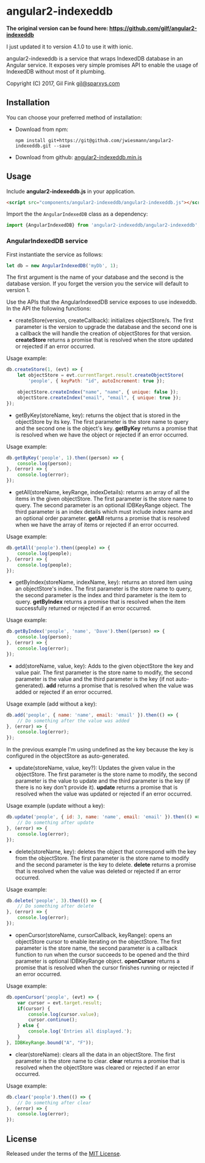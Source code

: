 angular2-indexeddb
==============
**The original version can be found here: https://github.com/gilf/angular2-indexeddb**

I just updated it to version 4.1.0 to use it with ionic.
 
angular2-indexeddb is a service that wraps IndexedDB database in an Angular service.
It exposes very simple promises API to enable the usage of IndexedDB without most of it plumbing.

Copyright (C) 2017, Gil Fink <gil@sparxys.com>

Installation
------------

You can choose your preferred method of installation:
* Download from npm:
    ```
    npm install git+https://git@github.com/jwiesmann/angular2-indexeddb.git --save

    ```
* Download from github: [angular2-indexeddb.min.js](https://github.com/gilf/angular2-indexeddb/blob/master/angular2-indexeddb.min.js)

Usage
-----
Include **angular2-indexeddb.js** in your application.

```html
<script src="components/angular2-indexeddb/angular2-indexeddb.js"></script>
```

Import the the `AngularIndexedDB` class as a dependency:

```js
import {AngularIndexedDB} from 'angular2-indexeddb/angular2-indexeddb';
```

### AngularIndexedDB service
First instantiate the service as follows:
```js
let db = new AngularIndexedDB('myDb', 1);
```
The first argument is the name of your database and the second is the database version.
If you forget the version you the service will default to version 1.

Use the APIs that the AngularIndexedDB service exposes to use indexeddb.
In the API the following functions:
* createStore(version, createCallback): initializes objectStore/s.
The first parameter is the version to upgrade the database and the second one is a callback the will handle the creation of objectStores for that version.
**createStore** returns a promise that is resolved when the store updated or rejected if an error occurred.

Usage example:

```js
db.createStore(1, (evt) => {
    let objectStore = evt.currentTarget.result.createObjectStore(
        'people', { keyPath: "id", autoIncrement: true });

    objectStore.createIndex("name", "name", { unique: false });
    objectStore.createIndex("email", "email", { unique: true });
});
```
* getByKey(storeName, key): returns the object that is stored in the objectStore by its key.
The first parameter is the store name to query and the second one is the object's key.
**getByKey** returns a promise that is resolved when we have the object or rejected if an error occurred.

Usage example:

```js
db.getByKey('people', 1).then((person) => {
    console.log(person);
}, (error) => {
    console.log(error);
});
```

* getAll(storeName, keyRange, indexDetails): returns an array of all the items in the given objectStore.
The first parameter is the store name to query.
The second parameter is an optional IDBKeyRange object.
The third parameter is an index details which must include index name and an optional order parameter.
**getAll** returns a promise that is resolved when we have the array of items or rejected if an error occurred.

Usage example:

```js
db.getAll('people').then((people) => {
    console.log(people);
}, (error) => {
    console.log(people);
});
```

* getByIndex(storeName, indexName, key): returns an stored item using an objectStore's index.
The first parameter is the store name to query, the second parameter is the index and third parameter is the item to query.
**getByIndex** returns a promise that is resolved when the item successfully returned or rejected if an error occurred.

Usage example:

```js
db.getByIndex('people', 'name', 'Dave').then((person) => {
    console.log(person);
}, (error) => {
    console.log(error);
});
```

* add(storeName, value, key): Adds to the given objectStore the key and value pair.
The first parameter is the store name to modify, the second parameter is the value and the third parameter is the key (if not auto-generated).
**add** returns a promise that is resolved when the value was added or rejected if an error occurred.

Usage example (add without a key):

```js
db.add('people', { name: 'name', email: 'email' }).then(() => {
    // Do something after the value was added
}, (error) => {
    console.log(error);
});
```
In the previous example I'm using undefined as the key because the key is configured in the objectStore as auto-generated.

* update(storeName, value, key?): Updates the given value in the objectStore.
The first parameter is the store name to modify, the second parameter is the value to update and the third parameter is the key (if there is no key don't provide it).
**update** returns a promise that is resolved when the value was updated or rejected if an error occurred.

Usage example (update without a key):

```js
db.update('people', { id: 3, name: 'name', email: 'email' }).then(() => {
    // Do something after update
}, (error) => {
    console.log(error);
});
```

* delete(storeName, key): deletes the object that correspond with the key from the objectStore.
The first parameter is the store name to modify and the second parameter is the key to delete.
**delete** returns a promise that is resolved when the value was deleted or rejected if an error occurred.

Usage example:

```js
db.delete('people', 3).then(() => {
    // Do something after delete
}, (error) => {
    console.log(error);
});
```

* openCursor(storeName, cursorCallback, keyRange): opens an objectStore cursor to enable iterating on the objectStore.
The first parameter is the store name, the second parameter is a callback function to run when the cursor succeeds to be opened and the third parameter is optional IDBKeyRange object.
**openCursor** returns a promise that is resolved when the cursor finishes running or rejected if an error occurred.

Usage example:

```js
db.openCursor('people', (evt) => {
    var cursor = evt.target.result;
    if(cursor) {
        console.log(cursor.value);
        cursor.continue();
    } else {
        console.log('Entries all displayed.');
    }
}, IDBKeyRange.bound("A", "F"));

```

* clear(storeName): clears all the data in an objectStore.
The first parameter is the store name to clear.
**clear** returns a promise that is resolved when the objectStore was cleared or rejected if an error occurred.

Usage example:

```js
db.clear('people').then(() => {
    // Do something after clear
}, (error) => {
    console.log(error);
});

```

License
----

Released under the terms of the [MIT License](LICENSE).
